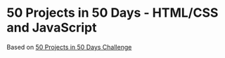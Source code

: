 # 50 Projects in 50 Days - HTML/CSS and JavaScript

Based on [50 Projects in 50 Days Challenge](https://github.com/bradtraversy/50projects50days#50-projects-in-50-days---htmlcss-and-javascript)

